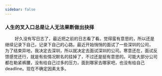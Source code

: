 ```yaml
---
sidebar: false
---
```

### 人生的叉入口总是让人无法果断做出抉择
&emsp; &emsp;好久没有写日志了，最近把之前的日志看了看。觉得蛮有意思的，所以还是继续记录下自己，记录下自己的心路。最近开始悄悄的面试了一些深圳的公司，
为了结束异地，我决定去深圳，所以就决定去面试深圳的公司。寒意还在，面试反馈感觉还行，就是有些情况默名的挂掉了，不过还是挺有意思的。可能大部分公司都在勒紧裤腰，没有给自己过多的压力，面到哪家去哪家吧，也没有给自己deadline。现在不确定因素太多。
